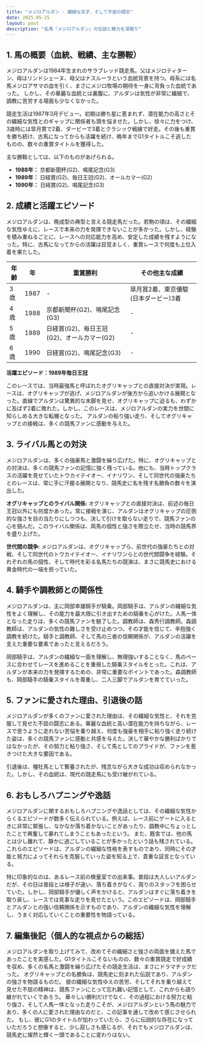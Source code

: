 ```yaml
---
title: "メジロアルダン - 繊細な天才、そして不屈の闘志"
date: 2025-05-25
layout: post
description: "名馬『メジロアルダン』の伝説と魅力を深堀り"
---
```


## 1. 馬の概要（血統、戦績、主な勝鞍）

メジロアルダンは1984年生まれのサラブレッド競走馬。父はメジロティターン、母はリンドシェーヌ、母父はナスルーラという血統背景を持つ。母系には名馬メジロアサマの血を引く、まさにメジロ牧場の期待を一身に背負った血統であった。  しかし、その華麗な血統とは裏腹に、アルダンは気性が非常に繊細で、調教に苦労する場面も少なくなかった。

競走生活は1987年3月デビュー。初期は勝ち星に恵まれず、潜在能力の高さとその繊細な気性とのギャップに関係者も頭を悩ませた。しかし、徐々に力をつけ、3歳時には皐月賞で2着、ダービーで3着とクラシック戦線で好走。その後も重賞を勝ち続け、古馬になってからも活躍を続け、晩年までG1タイトルこそ逃したものの、数々の重賞タイトルを獲得した。

主な勝鞍としては、以下のものがあげられる。

* **1988年：**  京都新聞杯(G2)、鳴尾記念(G3)
* **1989年：**  日経賞(G2)、毎日王冠(G2)、オールカマー(G2)
* **1990年：**  日経賞(G2)、鳴尾記念(G3)


## 2. 成績と活躍エピソード

メジロアルダンは、晩成型の典型と言える競走馬だった。若駒の頃は、その繊細な気性ゆえに、レースで本来の力を発揮できないことが多かった。しかし、経験を積み重ねるごとに、レースへの対応能力を高め、安定した成績を残すようになった。特に、古馬になってからの活躍は目覚ましく、重賞レースで何度も上位入着を果たした。

| 年齢 | 年  | 重賞勝利 | その他主な成績 |
|---|---|---|---|
| 3歳 | 1987 |  -  | 皐月賞2着、東京優駿(日本ダービー)3着 |
| 4歳 | 1988 | 京都新聞杯(G2)、鳴尾記念(G3) |  - |
| 5歳 | 1989 | 日経賞(G2)、毎日王冠(G2)、オールカマー(G2) |  - |
| 6歳 | 1990 | 日経賞(G2)、鳴尾記念(G3) |  - |


**活躍エピソード：1989年毎日王冠**

このレースでは、当時最強馬と呼ばれたオグリキャップとの直接対決が実現。レースは、オグリキャップが逃げ、メジロアルダンが後方から追いかける展開となった。直線でアルダンは驚異的な末脚を見せ、オグリキャップに迫るも、わずかに及ばず2着に敗れた。しかし、このレースは、メジロアルダンの実力を世間に知らしめる大きな転機となった。  アルダンの粘り強い走り、そしてオグリキャップとの接戦は、多くの競馬ファンに感動を与えた。


## 3. ライバル馬との対決

メジロアルダンは、多くの強豪馬と激闘を繰り広げた。特に、オグリキャップとの対決は、多くの競馬ファンの記憶に強く残っている。他にも、当時トップクラスの活躍を見せていたトウカイテイオー、イナリワン、そして同世代の強豪たちとのレースは、常に手に汗握る展開となり、競馬史に名を残す名勝負の数々を演出した。

**オグリキャップとのライバル関係:**  オグリキャップとの直接対決は、前述の毎日王冠以外にも何度かあった。常に接戦を演じ、アルダンはオグリキャップの圧倒的な強さを目の当たりにしつつも、決して引けを取らない走りで、競馬ファンの心を掴んだ。このライバル関係は、両馬の個性と強さを際立たせ、当時の競馬界を盛り上げた。

**世代間の競争:**  メジロアルダンは、オグリキャップら、前世代の強豪たちとの対戦、そして同世代のトウカイテイオー、イナリワンらとの世代間闘争を経験。それぞれの馬の個性、そして時代を彩る名馬たちの競演は、まさに競馬史における黄金時代の一端を担っていた。


## 4. 騎手や調教師との関係性

メジロアルダンは、主に岡部幸雄騎手が騎乗。岡部騎手は、アルダンの繊細な気性をよく理解し、その能力を最大限に引き出すための騎乗を心がけた。人馬一体となった走りは、多くの競馬ファンを魅了した。調教師は、森秀行調教師。森調教師は、アルダンの気性の難しさを受け止めつつ、その才能を信じて、辛抱強く調教を続けた。騎手と調教師、そして馬の三者の信頼関係が、アルダンの活躍を支えた重要な要素であったと言えるだろう。

岡部騎手は、アルダンの繊細な一面を理解し、無理強いすることなく、馬のペースに合わせてレースを進めることを重視した騎乗スタイルをとった。これは、アルダンが本来の力を発揮するための、非常に重要なポイントであった。森調教師も、岡部騎手の騎乗スタイルを尊重し、二人三脚でアルダンを育てていった。


## 5. ファンに愛された理由、引退後の話

メジロアルダンが多くのファンに愛された理由は、その繊細な気性と、それを克服して見せた不屈の闘志にある。華麗な血統と高い潜在能力を持ちながら、レースで思うように走れない苦悩を乗り越え、何度も強豪を相手に粘り強く走り続けた姿は、多くの競馬ファンに感動と共感を与えた。決して華やかな勝利ばかりではなかったが、その努力と粘り強さ、そして馬としてのプライドが、ファンを惹きつけた大きな要因である。

引退後は、種牡馬として繋養されたが、残念ながら大きな成功は収められなかった。しかし、その血統は、現代の競走馬にも受け継がれている。


## 6. おもしろハプニングや逸話

メジロアルダンに関するおもしろハプニングや逸話としては、その繊細な気性からくるエピソードが数多く伝えられている。例えば、レース前にゲートに入るときに非常に緊張し、なかなか落ち着かないことがあったり、調教中にちょっとしたことで興奮して暴れてしまうこともあったという。  また、厩舎では、他の馬とは少し離れて、静かに過ごしていることが多かったという話も残されている。これらのエピソードは、アルダンの繊細な性格を表すものであり、同時にその才能と努力によってそれらを克服していった姿を知る上で、貴重な証言となっている。

特に印象的なのは、あるレース前の検量室での出来事。普段は大人しいアルダンだが、その日は普段とは様子が違い、落ち着きがなく、周りのスタッフを困らせていた。しかし、岡部騎手が優しく声をかけると、アルダンはすぐに落ち着きを取り戻し、レースでは見事な走りを見せたという。このエピソードは、岡部騎手とアルダンとの強い信頼関係を示すものであり、アルダンの繊細な気性を理解し、うまく対応していくことの重要性を物語っている。


## 7. 編集後記（個人的な視点からの総括）

メジロアルダンを取り上げてみて、改めてその繊細さと強さの両面を備えた馬であったことを実感した。G1タイトルこそないものの、数々の重賞競走で好成績を収め、多くの名馬と激闘を繰り広げたその競走生活は、まさにドラマチックだった。  オグリキャップとの名勝負は、競馬史に刻まれた伝説であり、アルダンの強さを物語るものだ。  彼の繊細な気性ゆえの苦労、そしてそれを乗り越えて見せた不屈の精神は、競馬ファンにとって忘れ難い記憶として、これからも語り継がれていくであろう。  華々しい勝利だけでなく、その過程における努力と粘り強さ、そして人馬一体となった走りこそが、メジロアルダンという馬の魅力であり、多くの人に愛された理由なのだと、この記事を通して改めて感じさせられた。  もし、彼にG1のタイトルが加わっていたら、さらに伝説的な存在になっていただろうと想像すると、少し寂しさも感じるが、それでもメジロアルダンは、競馬史に燦然と輝く一頭であることに変わりはない。

